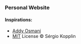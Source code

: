 ### Personal Website

#### Inspirations:
- [Addy Osmani](https://addyosmani.com/)
- [MIT](http://kopplin.mit-license.org/) License © Sérgio Kopplin
